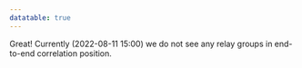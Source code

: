 ```yaml
---
datatable: true
---
```



Great! Currently (2022-08-11 15:00) we do not see any relay groups
in end-to-end correlation position.
